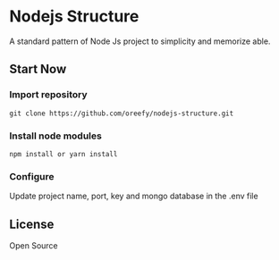 # Nodejs Structure
A standard pattern of Node Js project to simplicity and memorize able.

## Start Now

### Import repository
```
git clone https://github.com/oreefy/nodejs-structure.git
```

### Install node modules
```
npm install or yarn install
```

### Configure
Update project name, port, key and mongo database in the .env file

## License
Open Source
